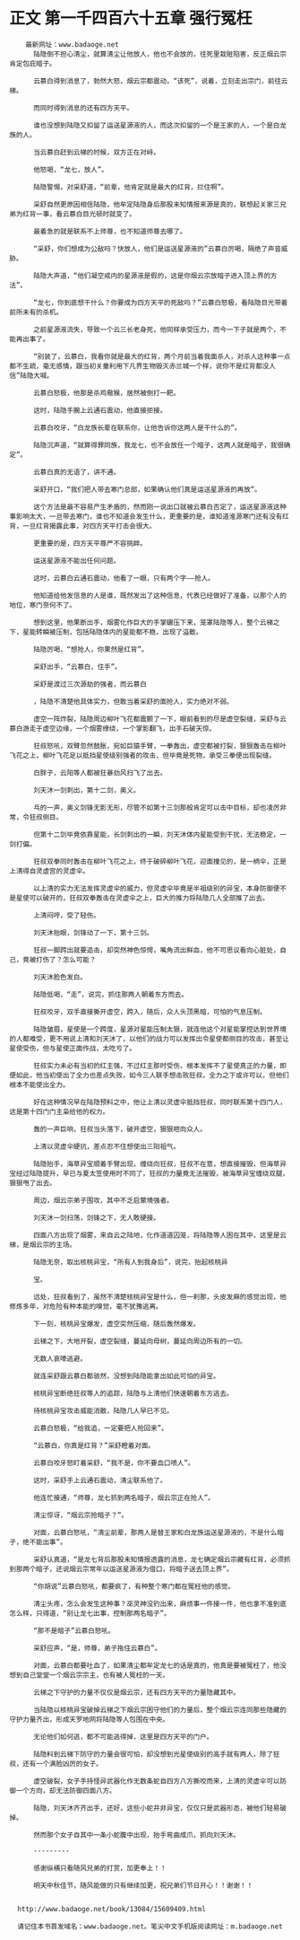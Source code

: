 # 正文 第一千四百六十五章 强行冤枉
        最新网址：www.badaoge.net
          陆隐倒不担心清尘，就算清尘让他放人，他也不会放的，往死里栽赃陷害，反正烟云宗肯定包庇暗子。
      
          云慕白得到消息了，勃然大怒，烟云宗都震动，“该死”，说着，立刻走出宗门，前往云梯。
      
          而同时得到消息的还有四方天平。
      
          谁也没想到陆隐又扣留了运送星源液的人，而这次扣留的一个是王家的人，一个是白龙族的人。
      
          当云慕白赶到云梯的时候，双方正在对峙。
      
          他怒喝，“龙七，放人”。
      
          陆隐警惕，对采舒道，“前辈，他肯定就是最大的红背，拦住啊”。
      
          采舒自然更原因相信陆隐，他牟定陆隐身后那股未知情报来源是真的，联想起关家三兄弟为红背一事，看云慕白目光顿时就变了。
      
          最着急的就是联系不上师尊，也不知道师尊去哪了。
      
          “采舒，你们想成为公敌吗？快放人，他们是运送星源液的”云慕白厉喝，隔绝了声音威胁。
      
          陆隐大声道，“他们凝空戒内的星源液是假的，这是你烟云宗放暗子进入顶上界的方法”。
      
          “龙七，你到底想干什么？你要成为四方天平的死敌吗？”云慕白怒极，看陆隐目光带着前所未有的杀机。
      
          之前星源液流失，导致一个云三长老身死，他同样承受压力，而今一下子就是两个，不能再出事了。
      
          “别装了，云慕白，我看你就是最大的红背，两个月前当着我面杀人，对杀人这种事一点都不生疏，毫无感情，跟当初关童利用下凡界生物毁灭赤兰城一个样，说你不是红背都没人信”陆隐大喊。
      
          云慕白怒极，他那是杀鸡儆猴，居然被倒打一耙。
      
          这时，陆隐手腕上云通石震动，他直接拒接。
      
          云慕白咬牙，“白龙族长辈在联系你，让他告诉你这两人是干什么的”。
      
          陆隐沉声道，“就算得罪同族，我龙七，也不会放任一个暗子，这两人就是暗子，我很确定”。
      
          云慕白真的无语了，讲不通。
      
          采舒开口，“我们把人带去寒门总部，如果确认他们真是运送星源液的再放”。
      
          这个方法是最不容易产生矛盾的，然而刚一说出口就被云慕白否定了，运送星源液这种事影响太大，一旦带去寒门，谁也不知道会发生什么，更重要的是，谁知道淮源寒门还有没有红背，一旦红背揭露此事，对四方天平打击会很大。
      
          更重要的是，四方天平尊严不容挑衅。
      
          运送星源液不能出任何问题。
      
          这时，云慕白云通石震动，他看了一眼，只有两个字——抢人。
      
          他知道给他发信息的人是谁，既然发出了这种信息，代表已经做好了准备，以那个人的地位，寒门奈何不了。
      
          想到这里，他果断出手，烟雾化作巨大的手掌碾压下来，笼罩陆隐等人，整个云梯之下，星能转瞬被压制，包括陆隐体内的星能都不稳，出现了溢散。
      
          陆隐厉喝，“想抢人，你果然是红背”。
      
          采舒出手，“云慕白，住手”。
      
          采舒是渡过三次源劫的强者，而云慕白
      
          ，陆隐不清楚他具体实力，但敢当着采舒的面抢人，实力绝对不弱。
      
          虚空一阵炸裂，陆隐周边柳叶飞花都震颤了一下，眼前看到的尽是虚空裂缝，采舒与云慕白游走于虚空边缘，一个烟雾缭绕，一个掌影翻飞，出手石破天惊。
      
          狂叔怒吼，双臂忽然鼓胀，宛如巨猿手臂，一拳轰出，虚空都被打裂，狠狠轰击在柳叶飞花之上，柳叶飞花足以抵挡星使级别强者的攻击，但毕竟是死物，承受三拳便出现裂缝。
      
          白胖子，云阳等人都被狂暴劲风扫飞了出去。
      
          刘天沐一剑刺出，第十二剑，奥义。
      
          乓的一声，奥义剑锋无影无形，尽管不如第十三剑那般肯定可以击中目标，却也凌厉非常，令狂叔侧目。
      
          但第十二剑毕竟依靠星能，长剑刺出的一瞬，刘天沐体内星能受到干扰，无法稳定，一剑打偏。
      
          狂叔双拳同时轰击在柳叶飞花之上，终于破碎柳叶飞花，迎面撞见的，是一柄伞，正是上清得自灵虚宫的灵虚伞。
      
          以上清的实力无法发挥灵虚伞的威力，但灵虚伞毕竟是半祖级别的异宝，本身防御便不是星使可以破开的，狂叔双拳轰击在灵虚伞之上，巨大的推力将陆隐几人全部推了出去。
      
          上清闷哼，受了轻伤。
      
          刘天沐抬眼，剑锋动了一下，第十三剑。
      
          狂叔一脚跨出就要追击，却突然神色惊愕，嘴角流出鲜血，他不可思议看向心脏处，自己，竟被打伤了？怎么可能？
      
          刘天沐脸色发白。
      
          陆隐低喝，“走”，说完，抓住那两人朝着东方而去。
      
          狂叔咬牙，双手直接撕开虚空，跨入，随后，众人头顶黑暗，可怕的气息压制。
      
          陆隐皱眉，星使是一个跨度，星源对星能压制太狠，就连他这个对星能掌控达到世界境的人都难受，更不用说上清和刘天沐了，以他们的战力可以发挥出令星使都侧目的攻击，甚至让星使受伤，但与星使正面作战，太吃亏了。
      
          狂叔实力未必有当初的红主强，不过红主那时受伤，根本发挥不了星使真正的力量，即便如此，他当初使出了全力也差点失败，如今三人联手想击败狂叔，全力之下或许可以，但他们根本不能使出全力。
      
          好在这种情况早在陆隐预料之中，他让上清以灵虚伞抵挡狂叔，同时联系第十四门人，这是第十四门门主枭给他的权力。
      
          轰的一声巨响，狂叔当头落下，破开虚空，狠狠咂向众人。
      
          上清以灵虚伞硬抗，差点忍不住想使出三阳祖气。
      
          陆隐抬手，海草异宝顺着手臂出现，缠绕向狂叔，狂叔不在意，想直接摧毁，但海草异宝经过陆隐提升，早已与夏太笠使用时不同了，狂叔的力量竟无法摧毁，被海草异宝缠绕双腿，狠狠甩了出去。
      
          周边，烟云宗弟子围攻，其中不乏启蒙境强者。
      
          刘天沐一剑扫荡，剑锋之下，无人敢硬接。
      
          四面八方出现了烟雾，来自云之陆地，化作道道囚笼，将陆隐等人困在其中，这里是云梯，是烟云宗的主场。
      
          陆隐无奈，取出核桃异宝，“所有人到我身后”，说完，抬起核桃异
      
          宝。
      
          远处，狂叔看到了，虽然不清楚核桃异宝是什么，但一刹那，头皮发麻的感觉出现，他修炼多年，对危险有种本能的嗅觉，毫不犹豫逃离。
      
          下一刻，核桃异宝爆发，虚空突然压缩，随后轰然爆发。
      
          云梯之下，大地开裂，虚空裂缝，蔓延向母树，蔓延向周边所有的一切。
      
          无数人哀嚎逃避。
      
          就连采舒跟云慕白都骇然，没想到陆隐能拿出如此可怕的异宝。
      
          核桃异宝断绝狂叔等人的追踪，陆隐与上清他们快速朝着东方逃去。
      
          待核桃异宝攻击威能消散，陆隐几人早已不见。
      
          云慕白怒极，“给我追，一定要把人抢回来”。
      
          “云慕白，你真是红背？”采舒瞪着对面。
      
          云慕白咬牙怒盯着采舒，“我不是，你不要血口喷人”。
      
          这时，采舒手上云通石震动，清尘联系他了。
      
          他连忙接通，“师尊，龙七抓到两名暗子，烟云宗正在抢人”。
      
          清尘惊讶，“烟云宗抢暗子？”。
      
          对面，云慕白怒吼，“清尘前辈，那两人是替王家和白龙族运送星源液的，不是什么暗子，绝不能出事”。
      
          采舒认真道，“是龙七背后那股未知情报透露的消息，龙七确定烟云宗藏有红背，必须抓到那两个暗子，还说烟云宗常年以运送星源液为借口，将暗子送去顶上界”。
      
          “你胡说”云慕白怒吼，都要疯了，有种整个寒门都在冤枉他的感觉。
      
          清尘头疼，怎么会发生这种事？巫灵神没钓出来，麻烦事一件接一件，他也拿不准到底怎么样，只得道，“别让龙七出事，控制那两名暗子”。
      
          “那不是暗子”云慕白怒吼。
      
          采舒应声，“是，师尊，弟子拖住云慕白”。
      
          对面，云慕白都要吐血了，如果清尘都牟定龙七的话是真的，他真是要被冤枉了，他没想到自己堂堂一个烟云宗宗主，也有被人冤枉的一天。
      
          云梯之下守护的力量不仅仅是烟云宗，还有四方天平的力量隐藏其中。
      
          当陆隐以核桃异宝破掉云梯之下烟云宗困守他们的力量后，整个烟云宗连同那些隐藏的守护力量齐出，形成天罗地网将陆隐等人包围在中央。
      
          无论他们如何逃，都不可能逃得掉，这里是四方天平的门户。
      
          陆隐料到云梯下防守的力量会很可怕，却没想到光星使级别的高手就有两人，除了狂叔，还有一个满脸凶厉的女子。
      
          虚空破裂，女子手持怪异武器化作无数条蛇自四方八方撕咬而来，上清的灵虚伞可以防御一个方向，却无法防御四面八方。
      
          陆隐，刘天沐齐齐出手，还好，这些小蛇并非异宝，仅仅只是武器形态，被他们轻易破掉。
      
          然而那个女子自其中一条小蛇腹中出现，抬手弯曲成爪，抓向刘天沐。
      
          ---------
      
          感谢纵横只看随风兄弟的打赏，加更奉上！！
      
          明天中秋佳节，随风能做的只有继续加更，祝兄弟们节日开心！！谢谢！！
      
      
      http://www.badaoge.net/book/13084/15609409.html
      
      请记住本书首发域名：www.badaoge.net。笔尖中文手机版阅读网址：m.badaoge.net